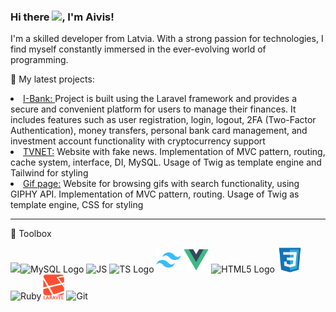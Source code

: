 ### Hi there <img src="https://raw.githubusercontent.com/MartinHeinz/MartinHeinz/master/wave.gif" width="30px">, I'm Aivis!

I'm a skilled developer from Latvia. With a strong passion for technologies, I find myself constantly immersed in the ever-evolving world of programming. 

 <p>&#128296 My latest projects:</p>
 <li><a href="https://github.com/aivis-vigo/InternetBank">I-Bank: </a>Project is built using the Laravel framework and provides a secure and convenient platform for users to manage their finances. It includes features such as user registration, login, logout, 2FA (Two-Factor Authentication), money transfers, personal bank card management, and investment account functionality with cryptocurrency support</li>
 <li><a href="https://github.com/aivis-vigo/CartoonApi">TVNET:</a> Website with fake news. Implementation of MVC pattern, routing, cache system, interface, DI, MySQL. Usage of Twig as template engine and Tailwind for styling</li>
<li><a href="https://github.com/aivis-vigo/TVNET">Gif page:</a> Website for browsing gifs with search functionality, using GIPHY API. Implementation of MVC pattern, routing. Usage of Twig as template engine, CSS for styling</li>

---











🧰 Toolbox

<img src="https://github.com/aivis-vigo/aivis-vigo/assets/120174645/5379d204-130f-42b1-83c5-ddaa8c0c51e6)" width="40" /><img src="https://github.com/aivis-vigo/aivis-vigo/assets/120174645/e207d736-c736-4dde-8c1b-25849ff72dba)" alt="MySQL Logo" width="40" />  <img src="https://github.com/aivis-vigo/aivis-vigo/assets/120174645/09ae8c84-ef1c-4e26-89a0-27408f320198" alt="JS" width="40" />  <img src="https://github.com/aivis-vigo/aivis-vigo/assets/120174645/9c4170d7-bfc9-435c-91ff-2ceb9a8ac431" alt="TS Logo" width="40" /> <img src="https://github.com/devicons/devicon/blob/master/icons/tailwindcss/tailwindcss-plain.svg" alt="Tailwinds" width="40" height="40"/>  <img src="https://github.com/devicons/devicon/blob/master/icons/vuejs/vuejs-original.svg" alt="Vuejs" width="40" height="40"/>  <img src="https://github.com/aivis-vigo/aivis-vigo/assets/120174645/840ab1a4-31d1-4d5f-b1c5-e2a35f9c489f" alt="HTML5 Logo" width="40" height="40"/>  <img src="https://github.com/devicons/devicon/blob/master/icons/css3/css3-original.svg" alt="CSS3" width="40" height="40"/><img src="https://github.com/aivis-vigo/aivis-vigo/assets/120174645/969a4521-f7a0-49b2-94a0-49db9a2cbd56" alt="Ruby" width="40" /><img src="https://github.com/devicons/devicon/blob/master/icons/laravel/laravel-plain-wordmark.svg" alt="Laravel" width="40" /><img src="https://github.com/aivis-vigo/aivis-vigo/assets/120174645/256f1d0c-cb5a-4e63-82b4-0ad881a3a308" alt="Git" width="40" />
